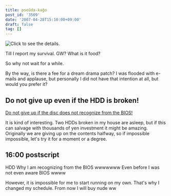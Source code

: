 ```yaml
---
title: pseŭda-kaĝo
post_id: '3569'
date: '2007-04-28T15:10:00+09:00'
draft: false
tag: []
---
```


![Click to see the details.](/!/thC/thC_SS12.jpg)

Till I report my survival. GW? What is it food?

So why not wait for a while.

By the way, is there a fee for a dream drama patch? I was flooded with e-mails and applause, but personally I did not have that intention at all, but would you prefer it?

## Do not give up even if the HDD is broken!

[Do not give up if the disc does not recognize from the BIOS!](http://fromto.cc/hosokawa/diary/2004/20040122-mita2/)

It is kind of interesting. Two HDDs broken in my house are asleep, but if this can salvage with thousands of yen investment it might be amazing. Originally we are giving up on the contents halfway, so if impossible impossible, let's try it for a moment or a degree.

## 16:00 postscript

HDD Why I am recognizing from the BIOS wwwwwww Even before I was not even aware BIOS wwww

However, it is impossible for me to start running on my own. That's why I changed my schedule. From now I will buy nude ww